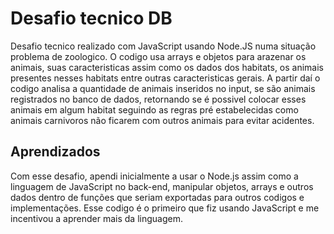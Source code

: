 
# Desafio tecnico DB

Desafio tecnico realizado com JavaScript usando Node.JS numa situação problema de zoologico.
O codigo usa arrays e objetos para arazenar os animais, suas caracteristicas assim como os dados dos habitats, os animais presentes nesses habitats entre outras caracteristicas gerais. A partir daí o codigo analisa a quantidade de animais inseridos no input, se são animais registrados no banco de dados, retornando se é possivel colocar esses animais em algum habitat seguindo as regras pré estabelecidas como animais carnivoros não ficarem com outros animais para evitar acidentes.

## Aprendizados

Com esse desafio, apendi inicialmente a usar o Node.js assim como a linguagem de JavaScript no back-end, manipular objetos, arrays e outros dados dentro de funções que seriam exportadas para outros codigos e implementações.
Esse codigo é o primeiro que fiz usando JavaScript e me incentivou a aprender mais da linguagem.

